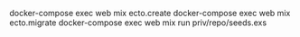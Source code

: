 <!-- go here for into https://blog.codeship.com/running-your-phoenix-tests-using-docker/ -->

<!-- after a build run the following to get it runnnig -->
docker-compose exec web mix ecto.create
docker-compose exec web mix ecto.migrate
docker-compose exec web mix run priv/repo/seeds.exs